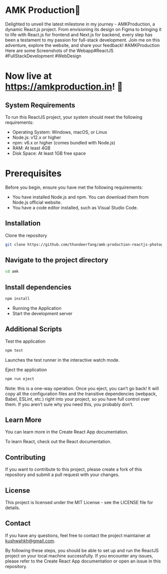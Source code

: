 # AMK Production🚀
Delighted to unveil the latest milestone in my journey - AMKProduction, a dynamic React.js project. From envisioning its design on Figma to bringing it to life with React.js for frontend and Next.js for backend, every step has been a testament to my passion for full-stack development. Join me on this adventure, explore the website, and share your feedback! #AMKProduction Here are some Screenshots of the Webapp#ReactJS #FullStackDevelopment #WebDesign

# Now live at https://amkproduction.in! 🌟

## System Requirements
To run this ReactJS project, your system should meet the following requirements:

* Operating System: Windows, macOS, or Linux
* Node.js: v12.x or higher
* npm: v6.x or higher (comes bundled with Node.js)
* RAM: At least 4GB
* Disk Space: At least 1GB free space
# Prerequisites
Before you begin, ensure you have met the following requirements:

* You have installed Node.js and npm. You can download them from Node.js official website.
* You have a code editor installed, such as Visual Studio Code.

## Installation
Clone the repository

```sh
git clone https://github.com/thundeerfang/amk-production-reactjs-photography-website
```
## Navigate to the project directory

```sh
cd amk
```

## Install dependencies

```sh
npm install
```

* Running the Application
* Start the development server

## Additional Scripts
Test the application

```sh
npm test
```
Launches the test runner in the interactive watch mode.

Eject the application

```sh
npm run eject
```

Note: this is a one-way operation. Once you eject, you can’t go back! It will copy all the configuration files and the transitive dependencies (webpack, Babel, ESLint, etc.) right into your project, so you have full control over them. If you aren’t sure why you need this, you probably don’t.

## Learn More
You can learn more in the Create React App documentation.

To learn React, check out the React documentation.

## Contributing
If you want to contribute to this project, please create a fork of this repository and submit a pull request with your changes.

## License
This project is licensed under the MIT License - see the LICENSE file for details.

## Contact
If you have any questions, feel free to contact the project maintainer at kushwahkh@gmail.com.

By following these steps, you should be able to set up and run the ReactJS project on your local machine successfully. If you encounter any issues, please refer to the Create React App documentation or open an issue in this repository.
